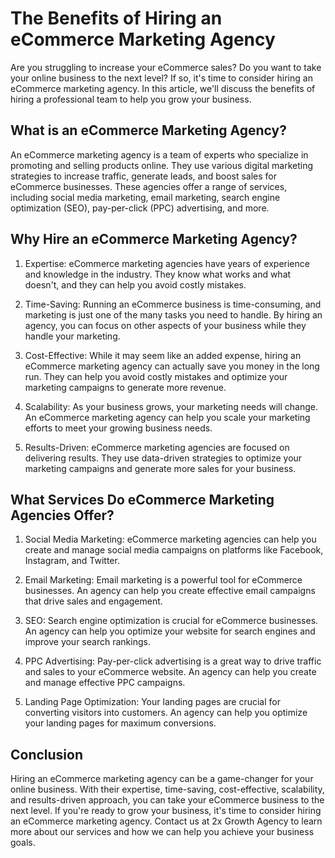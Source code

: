 # The Benefits of Hiring an eCommerce Marketing Agency

Are you struggling to increase your eCommerce sales? Do you want to take your online business to the next level? If so, it's time to consider hiring an eCommerce marketing agency. In this article, we'll discuss the benefits of hiring a professional team to help you grow your business.

## What is an eCommerce Marketing Agency?

An eCommerce marketing agency is a team of experts who specialize in promoting and selling products online. They use various digital marketing strategies to increase traffic, generate leads, and boost sales for eCommerce businesses. These agencies offer a range of services, including social media marketing, email marketing, search engine optimization (SEO), pay-per-click (PPC) advertising, and more.

## Why Hire an eCommerce Marketing Agency?

1. Expertise: eCommerce marketing agencies have years of experience and knowledge in the industry. They know what works and what doesn't, and they can help you avoid costly mistakes.

2. Time-Saving: Running an eCommerce business is time-consuming, and marketing is just one of the many tasks you need to handle. By hiring an agency, you can focus on other aspects of your business while they handle your marketing.

3. Cost-Effective: While it may seem like an added expense, hiring an eCommerce marketing agency can actually save you money in the long run. They can help you avoid costly mistakes and optimize your marketing campaigns to generate more revenue.

4. Scalability: As your business grows, your marketing needs will change. An eCommerce marketing agency can help you scale your marketing efforts to meet your growing business needs.

5. Results-Driven: eCommerce marketing agencies are focused on delivering results. They use data-driven strategies to optimize your marketing campaigns and generate more sales for your business.

## What Services Do eCommerce Marketing Agencies Offer?

1. Social Media Marketing: eCommerce marketing agencies can help you create and manage social media campaigns on platforms like Facebook, Instagram, and Twitter.

2. Email Marketing: Email marketing is a powerful tool for eCommerce businesses. An agency can help you create effective email campaigns that drive sales and engagement.

3. SEO: Search engine optimization is crucial for eCommerce businesses. An agency can help you optimize your website for search engines and improve your search rankings.

4. PPC Advertising: Pay-per-click advertising is a great way to drive traffic and sales to your eCommerce website. An agency can help you create and manage effective PPC campaigns.

5. Landing Page Optimization: Your landing pages are crucial for converting visitors into customers. An agency can help you optimize your landing pages for maximum conversions.

## Conclusion

Hiring an eCommerce marketing agency can be a game-changer for your online business. With their expertise, time-saving, cost-effective, scalability, and results-driven approach, you can take your eCommerce business to the next level. If you're ready to grow your business, it's time to consider hiring an eCommerce marketing agency. Contact us at 2x Growth Agency to learn more about our services and how we can help you achieve your business goals.